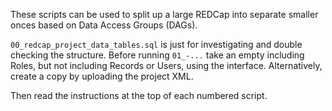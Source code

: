 These scripts can be used to split up a large REDCap into separate smaller onces based on Data Access Groups (DAGs).

`00_redcap_project_data_tables.sql` is just for investigating and double checking the structure.
Before running `01_-...` take an empty including Roles, but not including Records or Users, using the interface. Alternatively, create a copy by uploading the project XML.

Then read the instructions at the top of each numbered script.
